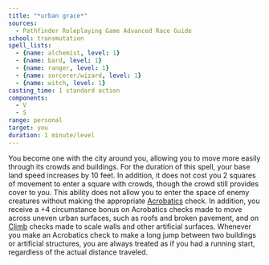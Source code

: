```yaml
---
title: "*urban grace*"
sources:
  - Pathfinder Roleplaying Game Advanced Race Guide
school: transmutation
spell_lists:
  - {name: alchemist, level: 1}
  - {name: bard, level: 1}
  - {name: ranger, level: 1}
  - {name: sorcerer/wizard, level: 1}
  - {name: witch, level: 1}
casting_time: 1 standard action
components:
  - V
  - S
range: personal
target: you
duration: 1 minute/level
---
```


You become one with the city around you, allowing you to move more easily through its crowds and buildings. For the duration of this spell, your base land speed increases by 10 feet. In addition, it does not cost you 2 squares of movement to enter a square with crowds, though the crowd still provides cover to you. This ability does not allow you to enter the space of enemy creatures without making the appropriate [Acrobatics](/skills/acrobatics/) check. In addition, you receive a +4 circumstance bonus on Acrobatics checks made to move across uneven urban surfaces, such as roofs and broken pavement, and on [Climb](/skills/climb/) checks made to scale walls and other artificial surfaces. Whenever you make an Acrobatics check to make a long jump between two buildings or artificial structures, you are always treated as if you had a running start, regardless of the actual distance traveled.
